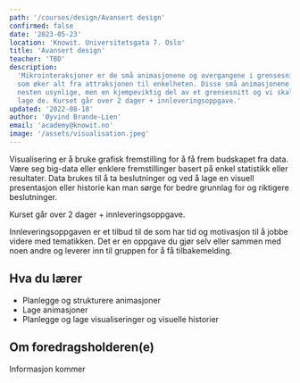 ```yaml
---
path: '/courses/design/Avansert design'
confirmed: false
date: '2023-05-23'
location: 'Knowit. Universitetsgata 7. Oslo'
title: 'Avansert design'
teacher: 'TBD'
description:
  'Mikrointeraksjoner er de små animasjonene og overgangene i grensesnittet
  som øker alt fra attraksjonen til enkelheten. Disse små animasjonene er
  nesten usynlige, men en kjempeviktig del av et grensesnitt og vi skal lære å
  lage de. Kurset går over 2 dager + innleveringsoppgave.'
updated: '2022-08-18'
author: 'Øyvind Brande-Lien'
email: 'academy@knowit.no'
image: '/assets/visualisation.jpeg'
---
```


Visualisering er å bruke grafisk fremstilling for å få frem budskapet fra
data. Være seg big-data eller enklere fremstillinger basert på enkel
statistikk eller resultater. Data brukes til å ta beslutninger og ved å lage
en visuell presentasjon eller historie kan man sørge for bedre grunnlag for og
riktigere beslutninger.

Kurset går over 2 dager + innleveringsoppgave.

Innleveringsoppgaven er et tilbud til de som har tid og motivasjon til å jobbe
videre med tematikken. Det er en oppgave du gjør selv eller sammen med noen
andre og leverer inn til gruppen for å få tilbakemelding.

## Hva du lærer

- Planlegge og strukturere animasjoner
- Lage animasjoner
- Planlegge og lage visualiseringer og visuelle historier

## Om foredragsholderen(e)

Informasjon kommer
